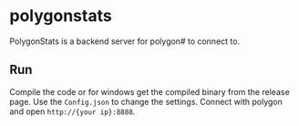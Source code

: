 # polygonstats

PolygonStats is a backend server for polygon# to connect to. 

## Run

Compile the code or for windows get the compiled binary from the release page.
Use the `Config.json` to change the settings.
Connect with polygon and open `http://{your ip}:8888`.

